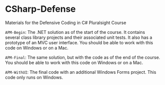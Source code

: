 # CSharp-Defense
Materials for the Defensive Coding in C# Pluralsight Course

`APM-Begin`: The .NET solution as of the start of the course. It contains several class library projects and their associated unit tests. It also has a prototype of an MVC user interface. You should be able to work with this code on Windows or on a Mac.

`APM-Final`: The same solution, but with the code as of the end of the course. You should be able to work with this code on Windows or on a Mac.

`APM-WithUI`: The final code with an additional Windows Forms project. This code only runs on Windows.
